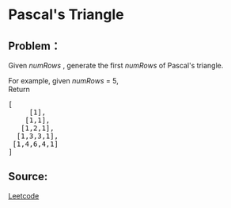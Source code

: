 # Pascal's Triangle

## Problem：

<div class="question-content">
 <p>
 </p>
 <p>
  Given
  <i>
   numRows
  </i>
  , generate the first
  <i>
   numRows
  </i>
  of Pascal's triangle.
 </p>
 <p>
  For example, given
  <i>
   numRows
  </i>
  = 5,
  <br/>
  Return
 </p>
 <pre>
[
     [1],
    [1,1],
   [1,2,1],
  [1,3,3,1],
 [1,4,6,4,1]
]
</pre>
</div>


## Source:
[Leetcode](https://leetcode.com/problems/pascals-triangle/)
